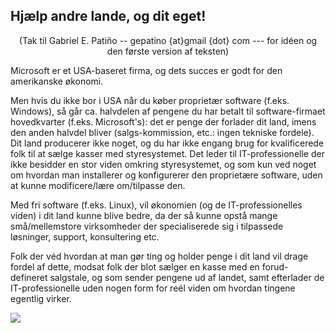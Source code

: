 <?php require("../../entete.php"); ?> <?php require("../../base.php"); ?> <?php require("../../fonctions.php"); ?>

<div id="corps">

<h2>Hjælp andre lande, og dit eget!</h2>

<center>(Tak til Gabriel E. Patiño -- gepatino {at}gmail {dot} com --- for idéen og den første version af teksten) </center>

<p>Microsoft er et USA-baseret firma, og dets succes er godt for den amerikanske økonomi.</p>

<p>Men hvis du ikke bor i USA når du køber proprietær software (f.eks. Windows), så går ca. halvdelen af pengene du har betalt til software-firmaet hovedkvarter (f.eks. Microsoft's): det er penge der forlader dit land, imens den anden halvdel bliver (salgs-kommission, etc.: ingen tekniske fordele). Dit land producerer ikke noget, og du har ikke engang brug for kvalificerede folk til at sælge kasser med styresystemet. Det leder til IT-professionelle der ikke besidder en stor viden omkring styresystemet, og som kun ved noget om hvordan man installerer og konfigurerer den proprietære software, uden at kunne modificere/lære om/tilpasse den. </p>

<p>Med fri software (f.eks. Linux), vil økonomien (og de IT-professionelles viden) i dit land kunne blive bedre, da der så kunne opstå mange små/mellemstore virksomheder der specialiserede sig i tilpassede løsninger, support, konsultering etc.</p>

<p>Folk der véd hvordan at man gør ting og holder penge i dit land vil drage fordel af dette, modsat folk der blot sælger en kasse med en forud-defineret salgstale, og som sender pengene ud af landet, samt efterlader de IT-professionelle uden nogen form for reél viden om hvordan tingene egentlig virker.</p>

<img src="Images/earth.png" />

</div>
</body>
</html>
